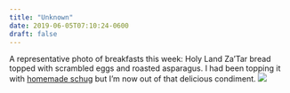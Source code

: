 ```yaml
---
title: "Unknown"
date: 2019-06-05T07:10:24-0600
draft: false
---
```


A representative photo of breakfasts this week: Holy Land Za’Tar bread topped with scrambled eggs and roasted asparagus. I had been topping it with [homemade schug](https://www.tastingtable.com/cook/recipes/schug-secret-weapon-recipe) but I’m now out of that delicious condiment.
![](/images/2019/c419d84f4e.jpg)

